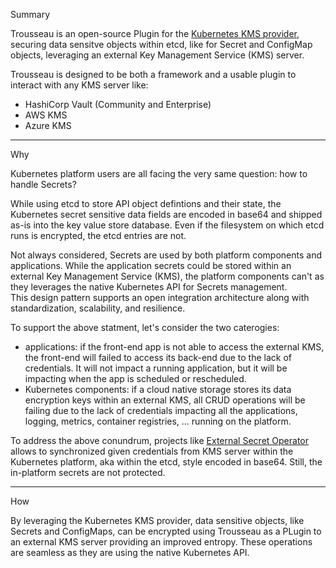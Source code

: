 
Summary   

Trousseau is an open-source Plugin for the [Kubernetes KMS provider](https://kubernetes.io/docs/tasks/administer-cluster/kms-provider/), securing data sensitve objects within etcd, like for Secret and ConfigMap objects, leveraging an external Key Management Service (KMS) server.   

Trousseau is designed to be both a framework and a usable plugin to interact with any KMS server like: 

- HashiCorp Vault (Community and Enterprise)
- AWS KMS 
- Azure KMS

--- 
Why   

Kubernetes platform users are all facing the very same question: how to handle Secrets?

While using etcd to store API object defintions and their state, the Kubernetes secret sensitive data fields are encoded in base64 and shipped as-is into the key value store database. Even if the filesystem on which etcd runs is encrypted, the etcd entries are not.

Not always considered, Secrets are used by both platform components and applications. While the application secrets could be stored within an external Key Management Service (KMS), the platform components can't as they leverages the native Kubernetes API for Secrets management.   
This design pattern supports an open integration architecture along with standardization, scalability, and resilience.

To support the above statment, let's consider the two caterogies:
- applications: if the front-end app is not able to access the external KMS, the front-end will failed to access its back-end due to the lack of credentials. It will not impact a running application, but it will be impacting when the app is scheduled or rescheduled. 
- Kubernetes components: if a cloud native storage stores its data encryption keys within an external KMS, all CRUD operations will be failing due to the lack of credentials impacting all the applications, logging, metrics, container registries, ... running on the platform. 

To address the above conundrum, projects like [External Secret Operator](https://external-secrets.io/) allows to synchronized given credentials from KMS server within the Kubernetes platform, aka within the etcd, style encoded in base64. Still, the in-platform secrets are not protected.

---
How   

By leveraging the Kubernetes KMS provider, data sensitive objects, like Secrets and ConfigMaps, can be encrypted using Trousseau as a PLugin to an external KMS server providing an improved entropy. These operations are seamless as they are using the native Kubernetes API.
